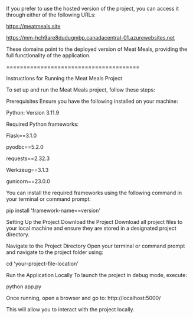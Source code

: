 If you prefer to use the hosted version of the project, you can access it through either of the following URLs:

https://meatmeals.site

https://mm-hch9are8dudugmbp.canadacentral-01.azurewebsites.net

These domains point to the deployed version of Meat Meals, providing the full functionality of the application.

=======================================

Instructions for Running the Meat Meals Project

To set up and run the Meat Meals project, follow these steps:

Prerequisites
Ensure you have the following installed on your machine:

Python: Version 3.11.9

Required Python frameworks:

Flask==3.1.0

pyodbc==5.2.0

requests==2.32.3

Werkzeug==3.1.3

gunicorn==23.0.0

You can install the required frameworks using the following command in your terminal or command prompt:

pip install 'framework-name==version'

Setting Up the Project
Download the Project
Download all project files to your local machine and ensure they are stored in a designated project directory.

Navigate to the Project Directory
Open your terminal or command prompt and navigate to the project folder using:

cd 'your-project-file-location'

Run the Application Locally
To launch the project in debug mode, execute:

python app.py

Once running, open a browser and go to:
http://localhost:5000/

This will allow you to interact with the project locally.
